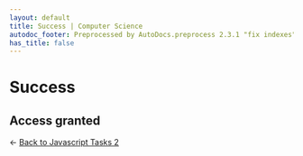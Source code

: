 ```yaml
---
layout: default
title: Success | Computer Science
autodoc_footer: Preprocessed by AutoDocs.preprocess 2.3.1 "fix indexes" ⓒ Starwort, 2020
has_title: false
---
```


# Success

## Access granted

← [Back to Javascript Tasks 2](./index.html)
